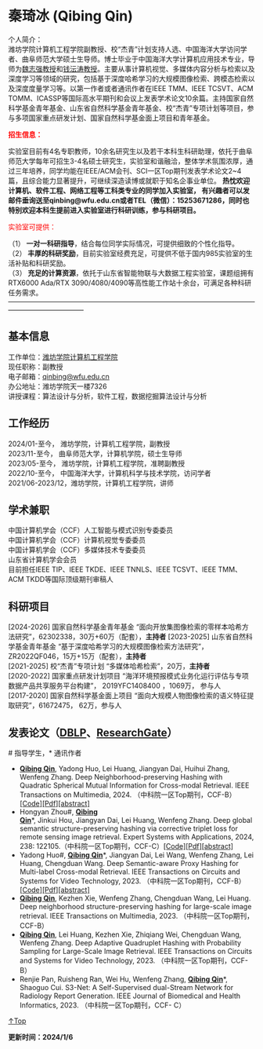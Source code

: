 <span id = "Top"> </span>
# 秦琦冰 (Qibing Qin)  
<p style="width:970px;">
    <img src="/personal-homepage/qin.JPG" align="right" width="180" hspace="5" vspace="5" />
    </p>
个人简介：<br>潍坊学院计算机工程学院副教授、校“杰青”计划支持人选、中国海洋大学访问学者、曲阜师范大学硕士生导师。博士毕业于中国海洋大学计算机应用技术专业，导师为<a href="https://it.ouc.edu.cn/wzq/main.htm">魏志强教授</a>和<a href="https://person.zju.edu.cn/ytqian">钱沄涛教授</a>。主要从事计算机视觉、多媒体内容分析与检索以及深度学习等领域的研究，包括基于深度哈希学习的大规模图像检索、跨模态检索以及深度度量学习等。以第一作者或者通讯作者在IEEE TMM、IEEE TCSVT、ACM TOMM、ICASSP等国际高水平期刊和会议上发表学术论文10余篇。主持国家自然科学基金青年基金、山东省自然科学基金青年基金、校“杰青”专项计划等项目，参与多项国家重点研发计划、国家自然科学基金面上项目和青年基金。<br>
<p style="color: red;"><strong>招生信息：</strong></p>
实验室目前有4名专职教师，10余名研究生以及若干本科生科研助理，依托于曲阜师范大学每年可招生3-4名硕士研究生，实验室和谐融洽，整体学术氛围浓厚，通过三年培养，同学均能在IEEE/ACM会刊、SCI一区Top期刊发表学术论文2~4篇，且综合能力显著提升，可继续深造读博或就职于知名企事业单位。
<strong>热忱欢迎计算机、软件工程、网络工程等工科类专业的同学加入实验室， 有兴趣者可以发邮件垂询送至qinbing@wfu.edu.cn或者TEL（微信）：15253671286，同时也特别欢迎本科生提前进入实验室进行科研训练，参与科研项目。</strong>  
<p style="color: red;">实验室可提供：</p>  
（1）<strong> 一对一科研指导</strong>，结合每位同学实际情况，可提供细致的个性化指导。<br>
（2）<strong> 丰厚的科研奖励</strong>，目前实验室经费充足，可提供不低于国内985实验室的生活补贴和科研奖励。<br>
（3）<strong> 充足的计算资源</strong>，依托于山东省智能物联与大数据工程实验室，课题组拥有RTX6000 Ada/RTX 3090/4080/4090等高性能工作站十余台，可满足各种科研任务需求。  
———————————————————————————————————————————————   

## 基本信息
工作单位：[潍坊学院计算机工程学院](https://cs.wfu.edu.cn/)  
现任职称：副教授  
电子邮箱：qinbing@wfu.edu.cn  
办公地址：潍坊学院天一楼7326    
讲授课程：算法设计与分析，软件工程，数据挖掘算法设计与分析  

## 工作经历
2024/01-至今，   潍坊学院，计算机工程学院，副教授  
2023/11-至今，   曲阜师范大学，计算机学院，硕士生导师  
2023/05-至今，   潍坊学院，计算机工程学院，准聘副教授  
2022/10-至今，   中国海洋大学，计算机科学与技术学院，访问学者  
2021/06-2023/12，潍坊学院，计算机工程学院，讲师  


## 学术兼职
中国计算机学会（CCF）人工智能与模式识别专委委员  
中国计算机学会（CCF）计算机视觉专委委员  
中国计算机学会（CCF）多媒体技术专委委员  
山东省计算机学会会员  
目前担任IEEE TIP、IEEE TKDE、IEEE TNNLS、IEEE TCSVT、IEEE TMM、ACM TKDD等国际顶级期刊审稿人  

## 科研项目
[2024-2026] 国家自然科学基金青年基金 “面向开放集图像检索的零样本哈希方法研究”，62302338，30万+60万（配套），<strong>主持者</strong> 
[2023-2025] 山东省自然科学基金青年基金 “基于深度哈希学习的大规模图像检索方法研究”，ZR2022QF046，15万+15万（配套），<strong>主持者</strong>   
[2021-2025] 校“杰青”专项计划 “多媒体哈希检索”，20万，<strong>主持者</strong>   
[2020-2022] 国家重点研发计划项目 “海洋环境预报模式业务化运行评估与专项数据产品共享服务平台构建”， 2019YFC1408400 ，1069万， 参与人  
[2017-2020] 国家自然科学基金面上项目 “面向大规模人物图像检索的语义特征提取研究”，61672475， 62万，参与人  

## 发表论文（<a href="https://dblp.org/pid/185/5154.html">DBLP</a>、<a href="https://www.researchgate.net/profile/Qin-Qibing-2">ResearchGate</a>）  
\# 指导学生，\* 通讯作者
* <strong><u>Qibing Qin</u></strong>, Yadong Huo, Lei Huang, Jiangyan Dai, Huihui Zhang, Wenfeng Zhang. Deep Neighborhood-preserving Hashing with Quadratic Spherical Mutual Information for Cross-modal Retrieval. IEEE Transactions on Multimedia, 2024. （中科院一区Top期刊，CCF-B）[[Code]](https://github.com/QinLab-WFU/DNpH)[[Pdf]](https://github.com/QinLab-WFU/personal-homepage/blob/main/Deep_Neighborhood-preserving_Hashing_with_Quadratic_Spherical_Mutual_Information_for_Cross-modal_Retrieval.pdf)[[abstract]](https://ieeexplore.ieee.org/stamp/stamp.jsp?tp=&arnumber=10379137)
* Hongyan Zhou#, <strong><u>Qibing Qin</u></strong>*, Jinkui Hou, Jiangyan Dai, Lei Huang, Wenfeng Zhang. Deep global semantic structure-preserving hashing via corrective triplet loss for remote sensing image retrieval. Expert Systems with Applications, 2024, 238: 122105.（中科院一区Top期刊，CCF-C）[[Code]](https://github.com/QinLab-WFU/DGSSH)[[Pdf]](https://github.com/QinLab-WFU/personal-homepage/blob/main/Deep%20global%20semantic%20structure-preserving%20hashing%20via%20corrective%20triplet%20loss%20for%20remote%20sensing%20image%20retrieval.pdf)[[abstract]](https://www.sciencedirect.com/science/article/pii/S0957417423026076)
* Yadong Huo#, <strong><u>Qibing Qin</u></strong>*, Jiangyan Dai, Lei Wang, Wenfeng Zhang, Lei Huang, Chengduan Wang. Deep Semantic-aware Proxy Hashing for Multi-label Cross-modal Retrieval. IEEE Transactions on Circuits and Systems for Video Technology, 2023. （中科院一区Top期刊，CCF-B）[[Code]](https://github.com/QinLab-WFU/DSPH)[[Pdf]](https://github.com/QinLab-WFU/personal-homepage/blob/main/Deep_Semantic-Aware_Proxy_Hashing_for_Multi-Label_Cross-Modal_Retrieval.pdf)[[abstract]](https://ieeexplore.ieee.org/document/10149001)
* <strong><u>Qibing Qin</u></strong>, Kezhen Xie, Wenfeng Zhang, Chengduan Wang, Lei Huang. Deep neighborhood structure-preserving hashing for large-scale image retrieval. IEEE Transactions on Multimedia, 2023. （中科院一区Top期刊，CCF-B） 
* <strong><u>Qibing Qin</u></strong>, Lei Huang, Kezhen Xie, Zhiqiang Wei, Chengduan Wang, Wenfeng Zhang. Deep Adaptive Quadruplet Hashing with Probability Sampling for Large-Scale Image Retrieval. IEEE Transactions on Circuits and Systems for Video Technology, 2023. （中科院一区Top期刊，CCF-B）
* Renjie Pan, Ruisheng Ran, Wei Hu, Wenfeng Zhang, <strong><u>Qibing Qin</u></strong>*, Shaoguo Cui. S3-Net: A Self-Supervised dual-Stream Network for Radiology Report Generation. IEEE Journal of Biomedical and Health Informatics, 2023. （中科院一区Top期刊，CCF- C）


[↑Top](#Top)


**更新时间：2024/1/6**
